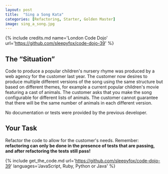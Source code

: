 ```yaml
---
layout: post
title:  "Sing a Song Kata"
categories: [Refactoring, Starter, Golden Master]
image: sing_a_song.jpg
---
```



{% include credits.md name='London Code Dojo' url='https://github.com/sleepyfox/code-dojo-39' %}


## The “Situation”
Code to produce a popular children's nursery rhyme was produced by a web
agency for the customer last year. The customer now desires to produce
multiple different versions of the song using the same structure but
based on different themes, for example a current popular children's
movie featuring a cast of animals. The customer asks that you make the
song configurable for different lists of animals. The customer cannot
guarantee that there will be the same number of animals in each
different version.

No documentation or tests were provided by the previous developer.

## Your Task
Refactor the code to allow for the customer's needs. Remember:
**refactoring can only be done in the presence of tests that are
passing, and after refactoring the tests still pass!**


{%
    include get_the_code.md 
    url='https://github.com/sleepyfox/code-dojo-39' 
    languages='JavaScript, Ruby, Python or
               Java'
%}

